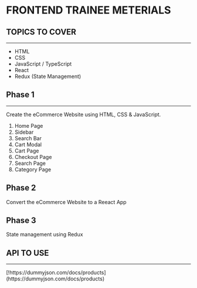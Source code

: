 # FRONTEND TRAINEE METERIALS

## TOPICS TO COVER

<hr>

- HTML
- CSS
- JavaScript / TypeScript
- React
- Redux (State Management)

## Phase 1

<hr>

Create the eCommerce Website using HTML, CSS & JavaScript.

1. Home Page
2. Sidebar
3. Search Bar
4. Cart Modal
5. Cart Page
6. Checkout Page
7. Search Page
8. Category Page

## Phase 2

Convert the eCommerce Website to a Reeact App

## Phase 3

State management using Redux

## API TO USE

<hr>
[!https://dummyjson.com/docs/products](https://dummyjson.com/docs/products)
